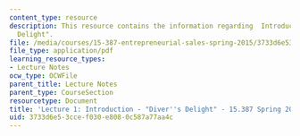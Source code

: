 ```yaml
---
content_type: resource
description: This resource contains the information regarding  Introduction - "Diver's
  Delight".
file: /media/courses/15-387-entrepreneurial-sales-spring-2015/3733d6e53ccef030e8080c587a77aa4c_MIT15_387S15_Lecture1.pdf
file_type: application/pdf
learning_resource_types:
- Lecture Notes
ocw_type: OCWFile
parent_title: Lecture Notes
parent_type: CourseSection
resourcetype: Document
title: 'Lecture 1: Introduction - "Diver''s Delight" - 15.387 Spring 2015'
uid: 3733d6e5-3cce-f030-e808-0c587a77aa4c
---
```

